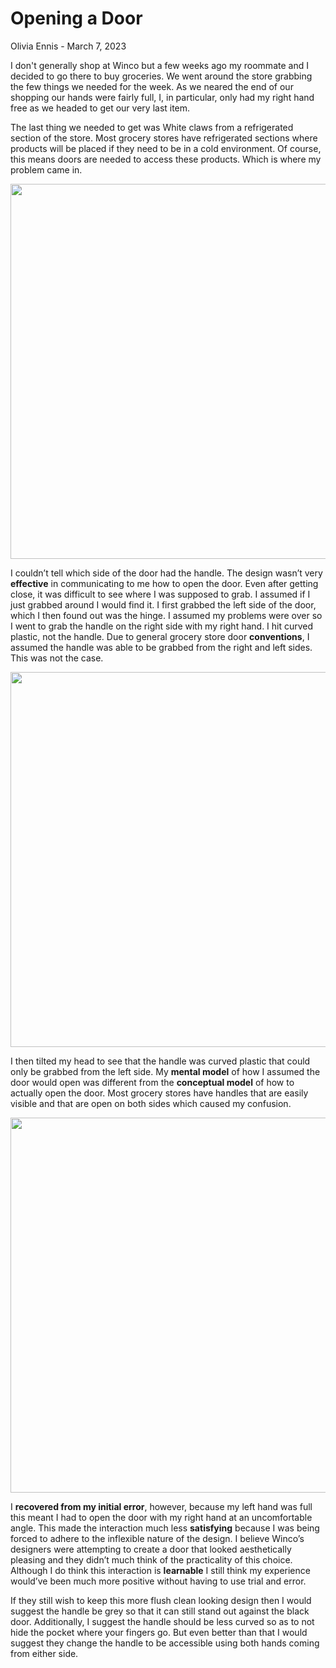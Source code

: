 # Opening a Door

Olivia Ennis - March 7, 2023

I don't generally shop at Winco but a few weeks ago my roommate and I decided to go there to buy groceries. We went around the store grabbing the few things we needed for the week. As we neared the end of our shopping our hands were fairly full, I, in particular, only had my right hand free as we headed to get our very last item. 

The last thing we needed to get was White claws from a refrigerated section of the store. Most grocery stores have refrigerated sections where products will be placed if they need to be in a cold environment. Of course, this means doors are needed to access these products. Which is where my problem came in. 

<img src="https://user-images.githubusercontent.com/111928724/224426343-49586a28-6a33-440b-b6cd-5b3bde694628.jpg" width=600>

I couldn’t tell which side of the door had the handle. The design wasn’t very **effective** in communicating to me how to open the door. Even after getting close, it was difficult to see where I was supposed to grab. I assumed if I just grabbed around I would find it. I first grabbed the left side of the door, which I then found out was the hinge. I assumed my problems were over so I went to grab the handle on the right side with my right hand. I hit curved plastic, not the handle. Due to general grocery store door **conventions**, I assumed the handle was able to be grabbed from the right and left sides. This was not the case.

<img src="https://user-images.githubusercontent.com/111928724/224442987-072eef6d-0833-4ee7-9427-17ff5d444955.jpg" width=600>

I then tilted my head to see that the handle was curved plastic that could only be grabbed from the left side. My **mental model** of how I assumed the door would open was different from the **conceptual model** of how to actually open the door. Most grocery stores have handles that are easily visible and that are open on both sides which caused my confusion. 

<img src="https://user-images.githubusercontent.com/111928724/224445354-509a8616-1185-45a7-9835-5134744e6174.jpg" width=600>

I **recovered from my initial error**, however, because my left hand was full this meant I had to open the door with my right hand at an uncomfortable angle. This made the interaction much less **satisfying** because I was being forced to adhere to the inflexible nature of the design. I believe Winco’s designers were attempting to create a door that looked aesthetically pleasing and they didn’t much think of the practicality of this choice. Although I do think this interaction is **learnable** I still think my experience would’ve been much more positive without having to use trial and error. 

If they still wish to keep this more flush clean looking design then I would suggest the handle be grey so that it can still stand out against the black door. Additionally, I suggest the handle should be less curved so as to not hide the pocket where your fingers go. But even better than that I would suggest they change the handle to be accessible using both hands coming from either side. 

